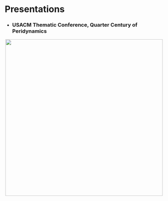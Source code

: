 # Presentations

- ### USACM Thematic Conference, Quarter Century of Peridynamics

<p align="center">
  <a href="https://perihub.github.io/Presentations"><img src="https://perihub.github.io/Presentations/og-image.jpg" width="500" /></a>
</p>
